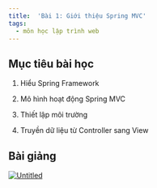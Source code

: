 ```yaml
---
title:  'Bài 1: Giới thiệu Spring MVC'
tags:
  - môn học lập trình web
---
```


## Mục tiêu bài học
1. Hiểu Spring Framework

2. Mô hình hoạt động Spring MVC

3. Thiết lập môi trường

4. Truyền dữ liệu từ Controller sang View

## Bài giảng
[![Untitled](https://user-images.githubusercontent.com/83690404/133947933-0d2b789f-7fbe-4196-a0ef-03eab11cba39.png)
](https://github.com/aohkgnadnart/aohkgnadnart.github.io/files/7193176/SpringMVC_Lesson1.pdf)
